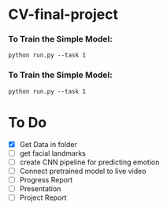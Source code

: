 # CV-final-project
### To Train the Simple Model: ###
```python run.py --task 1```

### To Train the Simple Model: ###
```python run.py --task 1```

# To Do #
- [x] Get Data in folder 
- [ ] get facial landmarks 
- [ ] create CNN pipeline for predicting emotion 
- [ ] Connect pretrained model to live video 
- [ ] Progress Report
- [ ] Presentation
- [ ] Project Report 
